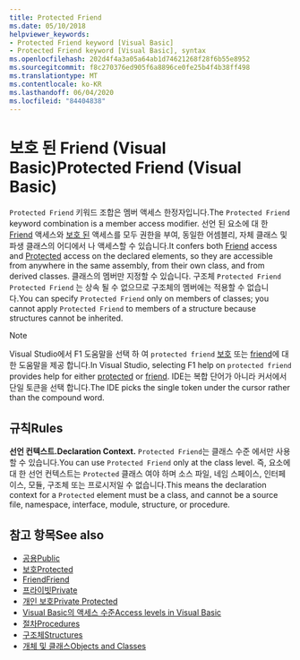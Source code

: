 ```yaml
---
title: Protected Friend
ms.date: 05/10/2018
helpviewer_keywords:
- Protected Friend keyword [Visual Basic]
- Protected Friend keyword [Visual Basic], syntax
ms.openlocfilehash: 202d4f4a3a05a64ab1d74621268f28f6b55e8952
ms.sourcegitcommit: f8c270376ed905f6a8896ce0fe25b4f4b38ff498
ms.translationtype: MT
ms.contentlocale: ko-KR
ms.lasthandoff: 06/04/2020
ms.locfileid: "84404838"
---
```

# <a name="protected-friend-visual-basic"></a><span data-ttu-id="715bb-102">보호 된 Friend (Visual Basic)</span><span class="sxs-lookup"><span data-stu-id="715bb-102">Protected Friend (Visual Basic)</span></span>

<span data-ttu-id="715bb-103">`Protected Friend` 키워드 조합은 멤버 액세스 한정자입니다.</span><span class="sxs-lookup"><span data-stu-id="715bb-103">The `Protected Friend` keyword combination is a member access modifier.</span></span> <span data-ttu-id="715bb-104">선언 된 요소에 대 한 [Friend](friend.md) 액세스와 [보호 된](protected.md) 액세스를 모두 권한을 부여, 동일한 어셈블리, 자체 클래스 및 파생 클래스의 어디에서 나 액세스할 수 있습니다.</span><span class="sxs-lookup"><span data-stu-id="715bb-104">It confers both [Friend](friend.md) access and [Protected](protected.md) access on the declared elements, so they are accessible from anywhere in the same assembly, from their own class, and from derived classes.</span></span> <span data-ttu-id="715bb-105">클래스의 멤버만 지정할 수 있습니다. 구조체 `Protected Friend` `Protected Friend` 는 상속 될 수 없으므로 구조체의 멤버에는 적용할 수 없습니다.</span><span class="sxs-lookup"><span data-stu-id="715bb-105">You can specify `Protected Friend` only on members of classes; you cannot apply `Protected Friend` to members of a structure because structures cannot be inherited.</span></span>

> [!NOTE]
> <span data-ttu-id="715bb-106">Visual Studio에서 F1 도움말을 선택 하 여 `protected friend` [보호](protected.md) 또는 [friend](friend.md)에 대 한 도움말을 제공 합니다.</span><span class="sxs-lookup"><span data-stu-id="715bb-106">In Visual Studio, selecting F1 help on `protected friend` provides help for either [protected](protected.md) or [friend](friend.md).</span></span> <span data-ttu-id="715bb-107">IDE는 복합 단어가 아니라 커서에서 단일 토큰을 선택 합니다.</span><span class="sxs-lookup"><span data-stu-id="715bb-107">The IDE picks the single token under the cursor rather than the compound word.</span></span>

## <a name="rules"></a><span data-ttu-id="715bb-108">규칙</span><span class="sxs-lookup"><span data-stu-id="715bb-108">Rules</span></span>

<span data-ttu-id="715bb-109">**선언 컨텍스트.**</span><span class="sxs-lookup"><span data-stu-id="715bb-109">**Declaration Context.**</span></span> <span data-ttu-id="715bb-110">`Protected Friend`는 클래스 수준 에서만 사용할 수 있습니다.</span><span class="sxs-lookup"><span data-stu-id="715bb-110">You can use `Protected Friend` only at the class level.</span></span> <span data-ttu-id="715bb-111">즉, 요소에 대 한 선언 컨텍스트는 `Protected` 클래스 여야 하며 소스 파일, 네임 스페이스, 인터페이스, 모듈, 구조체 또는 프로시저일 수 없습니다.</span><span class="sxs-lookup"><span data-stu-id="715bb-111">This means the declaration context for a `Protected` element must be a class, and cannot be a source file, namespace, interface, module, structure, or procedure.</span></span>

## <a name="see-also"></a><span data-ttu-id="715bb-112">참고 항목</span><span class="sxs-lookup"><span data-stu-id="715bb-112">See also</span></span>

- [<span data-ttu-id="715bb-113">공용</span><span class="sxs-lookup"><span data-stu-id="715bb-113">Public</span></span>](public.md)
- [<span data-ttu-id="715bb-114">보호</span><span class="sxs-lookup"><span data-stu-id="715bb-114">Protected</span></span>](protected.md)
- [<span data-ttu-id="715bb-115">Friend</span><span class="sxs-lookup"><span data-stu-id="715bb-115">Friend</span></span>](friend.md)
- [<span data-ttu-id="715bb-116">프라이빗</span><span class="sxs-lookup"><span data-stu-id="715bb-116">Private</span></span>](private.md)
- [<span data-ttu-id="715bb-117">개인 보호</span><span class="sxs-lookup"><span data-stu-id="715bb-117">Private Protected</span></span>](./private-protected.md)
- [<span data-ttu-id="715bb-118">Visual Basic의 액세스 수준</span><span class="sxs-lookup"><span data-stu-id="715bb-118">Access levels in Visual Basic</span></span>](../../programming-guide/language-features/declared-elements/access-levels.md)
- [<span data-ttu-id="715bb-119">절차</span><span class="sxs-lookup"><span data-stu-id="715bb-119">Procedures</span></span>](../../programming-guide/language-features/procedures/index.md)
- [<span data-ttu-id="715bb-120">구조체</span><span class="sxs-lookup"><span data-stu-id="715bb-120">Structures</span></span>](../../programming-guide/language-features/data-types/structures.md)
- [<span data-ttu-id="715bb-121">개체 및 클래스</span><span class="sxs-lookup"><span data-stu-id="715bb-121">Objects and Classes</span></span>](../../programming-guide/language-features/objects-and-classes/index.md)
